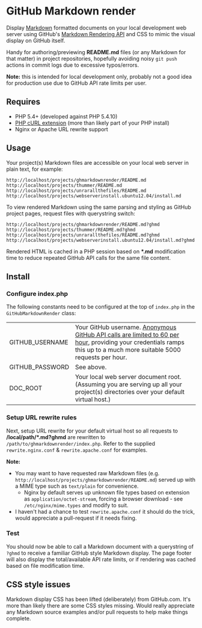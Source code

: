 # GitHub Markdown render
Display [Markdown](http://github.github.com/github-flavored-markdown/) formatted documents on your local development web server using GitHub's [Markdown Rendering API](http://developer.github.com/v3/markdown/) and CSS to mimic the visual display on GitHub itself.

Handy for authoring/previewing **README.md** files (or any Markdown for that matter) in project repositories, hopefully avoiding noisy `git push` actions in commit logs due to excessive typos/errors.

**Note:** this is intended for local development only, probably not a good idea for production use due to GitHub API rate limits per user.

## Requires
- PHP 5.4+ (developed against PHP 5.4.10)
- [PHP cURL extension](http://php.net/manual/en/book.curl.php) (more than likely part of your PHP install)
- Nginx or Apache URL rewrite support

## Usage
Your project(s) Markdown files are accessible on your local web server in plain text, for example:

	http://localhost/projects/ghmarkdownrender/README.md
	http://localhost/projects/thummer/README.md
	http://localhost/projects/unrarallthefiles/README.md
	http://localhost/projects/webserverinstall.ubuntu12.04/install.md

To view rendered Markdown using the same parsing and styling as GitHub project pages, request files with querystring switch:

	http://localhost/projects/ghmarkdownrender/README.md?ghmd
	http://localhost/projects/thummer/README.md?ghmd
	http://localhost/projects/unrarallthefiles/README.md?ghmd
	http://localhost/projects/webserverinstall.ubuntu12.04/install.md?ghmd

Rendered HTML is cached in a PHP session based on **\*.md** modification time to reduce repeated GitHub API calls for the same file content.

## Install

### Configure index.php
The following constants need to be configured at the top of `index.php` in the `GitHubMarkdownRender` class:

<table>
	<tr>
		<td>GITHUB_USERNAME</td>
		<td>Your GitHub username. <a href="http://developer.github.com/v3/#rate-limiting">Anonymous GitHub API calls are limited to 60 per hour</a>, providing your credentials ramps this up to a much more suitable 5000 requests per hour.</td>
	</tr>
	<tr>
		<td>GITHUB_PASSWORD</td>
		<td>See above.</td>
	</tr>
	<tr>
		<td>DOC_ROOT</td>
		<td>Your local web server document root. (Assuming you are serving up all your project(s) directories over your default virtual host.)</td>
	</tr>
</table>

### Setup URL rewrite rules
Next, setup URL rewrite for your default virtual host so all requests to **/local/path/*.md?ghmd** are rewritten to `/path/to/ghmarkdownrender/index.php`. Refer to the supplied `rewrite.nginx.conf` & `rewrite.apache.conf` for examples.

**Note:**
- You may want to have requested raw Markdown files (e.g. `http://localhost/projects/ghmarkdownrender/README.md`) served up with a MIME type such as `text/plain` for convenience.
	- Nginx by default serves up unknown file types based on extension as `application/octet-stream`, forcing a browser download - see `/etc/nginx/mime.types` and modify to suit.
- I haven't had a chance to test `rewrite.apache.conf` it should do the trick, would appreciate a pull-request if it needs fixing.

### Test
You should now be able to call a Markdown document with a querystring of `?ghmd` to receive a familiar GitHub style Markdown display. The page footer will also display the total/available API rate limits, or if rendering was cached based on file modification time.

## CSS style issues
Markdown display CSS has been lifted (deliberately) from GitHub.com. It's more than likely there are some CSS styles missing. Would really appreciate any Markdown source examples and/or pull requests to help make things complete.
